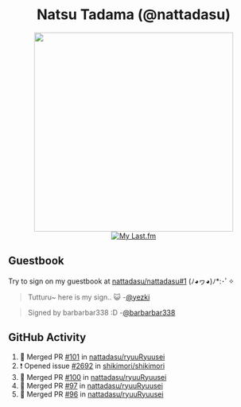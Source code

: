 <div align="center">

# Natsu Tadama (@nattadasu)

[<img width="400" src="https://spotify.nattadeploy.my.id/api?theme=dark&scan=true">](https://open.spotify.com/user/nattadasu)<br>
[![My Last.fm](https://lastfm.nattadeploy.my.id/api?user=nattadasu&loved=true)](https://www.last.fm/user/nattadasu)
</div>

## Guestbook

Try to sign on my guestbook at [nattadasu/nattadasu#1](https://github.com/nattadasu/nattadasu/issues/1) (ﾉ◕ヮ◕)ﾉ\*:･ﾟ✧

<!--START:guestbook-->
> Tutturu~  here is my sign.. :smiley_cat: 
> -[@yezki](https://github.com/yezki)

> Signed by barbarbar338 :D
> -[@barbarbar338](https://github.com/barbarbar338)
<!--END:guestbook-->

## GitHub Activity
<!--START_SECTION:activity-->
1. 🎉 Merged PR [#101](https://github.com/nattadasu/ryuuRyuusei/pull/101) in [nattadasu/ryuuRyuusei](https://github.com/nattadasu/ryuuRyuusei)
2. ❗️ Opened issue [#2692](https://github.com/shikimori/shikimori/issues/2692) in [shikimori/shikimori](https://github.com/shikimori/shikimori)
3. 🎉 Merged PR [#100](https://github.com/nattadasu/ryuuRyuusei/pull/100) in [nattadasu/ryuuRyuusei](https://github.com/nattadasu/ryuuRyuusei)
4. 🎉 Merged PR [#97](https://github.com/nattadasu/ryuuRyuusei/pull/97) in [nattadasu/ryuuRyuusei](https://github.com/nattadasu/ryuuRyuusei)
5. 🎉 Merged PR [#96](https://github.com/nattadasu/ryuuRyuusei/pull/96) in [nattadasu/ryuuRyuusei](https://github.com/nattadasu/ryuuRyuusei)
<!--END_SECTION:activity-->
